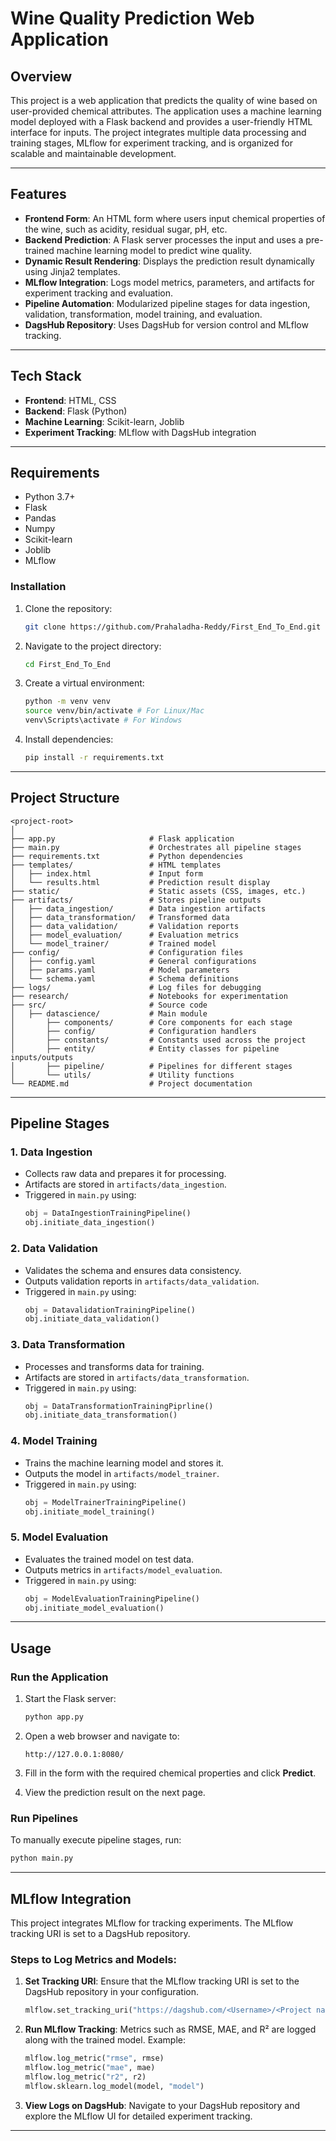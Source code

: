 
# Wine Quality Prediction Web Application

## Overview
This project is a web application that predicts the quality of wine based on user-provided chemical attributes. The application uses a machine learning model deployed with a Flask backend and provides a user-friendly HTML interface for inputs. The project integrates multiple data processing and training stages, MLflow for experiment tracking, and is organized for scalable and maintainable development.

---

## Features
- **Frontend Form**: An HTML form where users input chemical properties of the wine, such as acidity, residual sugar, pH, etc.
- **Backend Prediction**: A Flask server processes the input and uses a pre-trained machine learning model to predict wine quality.
- **Dynamic Result Rendering**: Displays the prediction result dynamically using Jinja2 templates.
- **MLflow Integration**: Logs model metrics, parameters, and artifacts for experiment tracking and evaluation.
- **Pipeline Automation**: Modularized pipeline stages for data ingestion, validation, transformation, model training, and evaluation.
- **DagsHub Repository**: Uses DagsHub for version control and MLflow tracking.

---

## Tech Stack
- **Frontend**: HTML, CSS
- **Backend**: Flask (Python)
- **Machine Learning**: Scikit-learn, Joblib
- **Experiment Tracking**: MLflow with DagsHub integration

---

## Requirements
- Python 3.7+
- Flask
- Pandas
- Numpy
- Scikit-learn
- Joblib
- MLflow

### Installation
1. Clone the repository:
   ```bash
   git clone https://github.com/Prahaladha-Reddy/First_End_To_End.git
   ```

2. Navigate to the project directory:
   ```bash
   cd First_End_To_End
   ```

3. Create a virtual environment:
   ```bash
   python -m venv venv
   source venv/bin/activate # For Linux/Mac
   venv\Scripts\activate # For Windows
   ```

4. Install dependencies:
   ```bash
   pip install -r requirements.txt
   ```

---

## Project Structure
```
<project-root>
│
├── app.py                     # Flask application
├── main.py                    # Orchestrates all pipeline stages
├── requirements.txt           # Python dependencies
├── templates/                 # HTML templates
│   ├── index.html             # Input form
│   └── results.html           # Prediction result display
├── static/                    # Static assets (CSS, images, etc.)
├── artifacts/                 # Stores pipeline outputs
│   ├── data_ingestion/        # Data ingestion artifacts
│   ├── data_transformation/   # Transformed data
│   ├── data_validation/       # Validation reports
│   ├── model_evaluation/      # Evaluation metrics
│   └── model_trainer/         # Trained model
├── config/                    # Configuration files
│   ├── config.yaml            # General configurations
│   ├── params.yaml            # Model parameters
│   └── schema.yaml            # Schema definitions
├── logs/                      # Log files for debugging
├── research/                  # Notebooks for experimentation
├── src/                       # Source code
│   ├── datascience/           # Main module
│       ├── components/        # Core components for each stage
│       ├── config/            # Configuration handlers
│       ├── constants/         # Constants used across the project
│       ├── entity/            # Entity classes for pipeline inputs/outputs
│       ├── pipeline/          # Pipelines for different stages
│       └── utils/             # Utility functions
└── README.md                  # Project documentation
```

---

## Pipeline Stages

### 1. **Data Ingestion**
   - Collects raw data and prepares it for processing.
   - Artifacts are stored in `artifacts/data_ingestion`.
   - Triggered in `main.py` using:
     ```python
     obj = DataIngestionTrainingPipeline()
     obj.initiate_data_ingestion()
     ```

### 2. **Data Validation**
   - Validates the schema and ensures data consistency.
   - Outputs validation reports in `artifacts/data_validation`.
   - Triggered in `main.py` using:
     ```python
     obj = DatavalidationTrainingPipeline()
     obj.initiate_data_validation()
     ```

### 3. **Data Transformation**
   - Processes and transforms data for training.
   - Artifacts are stored in `artifacts/data_transformation`.
   - Triggered in `main.py` using:
     ```python
     obj = DataTransformationTrainingPiprline()
     obj.initiate_data_transformation()
     ```

### 4. **Model Training**
   - Trains the machine learning model and stores it.
   - Outputs the model in `artifacts/model_trainer`.
   - Triggered in `main.py` using:
     ```python
     obj = ModelTrainerTrainingPipeline()
     obj.initiate_model_training()
     ```

### 5. **Model Evaluation**
   - Evaluates the trained model on test data.
   - Outputs metrics in `artifacts/model_evaluation`.
   - Triggered in `main.py` using:
     ```python
     obj = ModelEvaluationTrainingPipeline()
     obj.initiate_model_evaluation()
     ```

---

## Usage

### Run the Application
1. Start the Flask server:
   ```bash
   python app.py
   ```

2. Open a web browser and navigate to:
   ```
   http://127.0.0.1:8080/
   ```

3. Fill in the form with the required chemical properties and click **Predict**.

4. View the prediction result on the next page.

### Run Pipelines
To manually execute pipeline stages, run:
```bash
python main.py
```

---

## MLflow Integration
This project integrates MLflow for tracking experiments. The MLflow tracking URI is set to a DagsHub repository.

### Steps to Log Metrics and Models:
1. **Set Tracking URI**:
   Ensure that the MLflow tracking URI is set to the DagsHub repository in your configuration.
   ```python
   mlflow.set_tracking_uri("https://dagshub.com/<Username>/<Project name>")
   ```

2. **Run MLflow Tracking**:
   Metrics such as RMSE, MAE, and R² are logged along with the trained model. Example:
   ```python
   mlflow.log_metric("rmse", rmse)
   mlflow.log_metric("mae", mae)
   mlflow.log_metric("r2", r2)
   mlflow.sklearn.log_model(model, "model")
   ```

3. **View Logs on DagsHub**:
   Navigate to your DagsHub repository and explore the MLflow UI for detailed experiment tracking.

---

